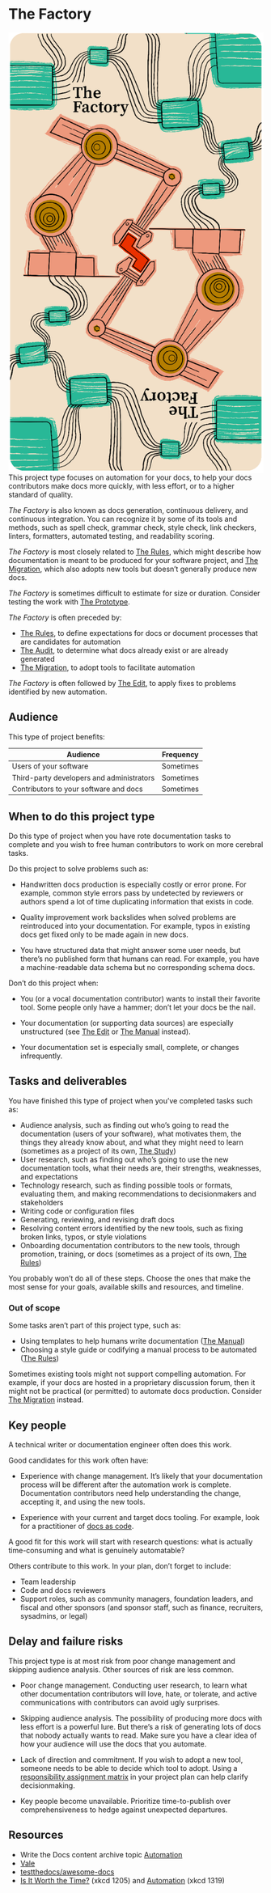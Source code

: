# The Factory

<img style="float: right; width: 200; margin-left: 50" src="images/the_factory.png" 
alt="The Factory: robot arms holding a red angled block against a backdrop of abstract circuitry in green and black">

This project type focuses on automation for your docs, to help your docs contributors make docs more quickly, with less effort, or to a higher standard of quality.

_The Factory_ is also known as docs generation, continuous delivery, and continuous integration.
You can recognize it by some of its tools and methods, such as spell check, grammar check, style check, link checkers, linters, formatters, automated testing, and readability scoring.

_The Factory_ is most closely related to [The Rules](./rules.md), which might describe how documentation is meant to be produced for your software project, and [The Migration](./migration.md), which also adopts new tools but doesn’t generally produce new docs.

_The Factory_ is sometimes difficult to estimate for size or duration.
Consider testing the work with [The Prototype](./prototype.md).

_The Factory_ is often preceded by:

- [The Rules](./rules.md), to define expectations for docs or document processes that are candidates for automation
- [The Audit](./audit.md), to determine what docs already exist or are already generated
- [The Migration](./migration.md), to adopt tools to facilitate automation

_The Factory_ is often followed by [The Edit](./edit.md), to apply fixes to problems identified by new automation.

## Audience

This type of project benefits:

<table>
  <thead>
    <tr>
      <th>Audience</th>
      <th>Frequency</th>
    </tr>
  </thead>
  <tbody>
    <tr>
      <td>Users of your software</td>
      <td>Sometimes</td>
    </tr>
    <tr>
      <td>Third-party developers and administrators</td>
      <td>Sometimes</td>
    </tr>
    <tr>
      <td>Contributors to your software and docs</td>
      <td>Sometimes</td>
    </tr>
  </tbody>
</table>

## When to do this project type

Do this type of project when you have rote documentation tasks to complete and you wish to free human contributors to work on more cerebral tasks.

Do this project to solve problems such as:

- Handwritten docs production is especially costly or error prone.
  For example, common style errors pass by undetected by reviewers or authors spend a lot of time duplicating information that exists in code.

- Quality improvement work backslides when solved problems are reintroduced into your documentation.
  For example, typos in existing docs get fixed only to be made again in new docs.

- You have structured data that might answer some user needs, but there’s no published form that humans can read.
  For example, you have a machine-readable data schema but no corresponding schema docs.

Don’t do this project when:

- You (or a vocal documentation contributor) wants to install their favorite tool.
  Some people only have a hammer; don’t let your docs be the nail.

- Your documentation (or supporting data sources) are especially unstructured (see [The Edit](./edit.md) or [The Manual](./manual.md) instead).

- Your documentation set is especially small, complete, or changes infrequently.

## Tasks and deliverables

You have finished this type of project when you’ve completed tasks such as:

- Audience analysis, such as finding out who’s going to read the documentation (users of your software), what motivates them, the things they already know about, and what they might need to learn (sometimes as a project of its own, [The Study](./study.md))
- User research, such as finding out who’s going to use the new documentation tools, what their needs are, their strengths, weaknesses, and expectations
- Technology research, such as finding possible tools or formats, evaluating them, and making recommendations to decisionmakers and stakeholders
- Writing code or configuration files
- Generating, reviewing, and revising draft docs
- Resolving content errors identified by the new tools, such as fixing broken links, typos, or style violations
- Onboarding documentation contributors to the new tools, through promotion, training, or docs (sometimes as a project of its own, [The Rules](./rules.md))

You probably won’t do all of these steps.
Choose the ones that make the most sense for your goals, available skills and resources, and timeline.

### Out of scope

Some tasks aren’t part of this project type, such as:

- Using templates to help humans write documentation ([The Manual](./manual.md))
- Choosing a style guide or codifying a manual process to be automated ([The Rules](./rules.md))

Sometimes existing tools might not support compelling automation.
For example, if your docs are hosted in a proprietary discussion forum, then it might not be practical (or permitted) to automate docs production.
Consider [The Migration](./migration.md) instead.

## Key people

A technical writer or documentation engineer often does this work.

Good candidates for this work often have:

- Experience with change management.
  It’s likely that your documentation process will be different after the automation work is complete.
  Documentation contributors need help understanding the change, accepting it, and using the new tools.

- Experience with your current and target docs tooling.
  For example, look for a practitioner of [docs as code](https://www.writethedocs.org/guide/docs-as-code/).

A good fit for this work will start with research questions: what is actually time-consuming and what is genuinely automatable?

Others contribute to this work.
In your plan, don’t forget to include:

- Team leadership
- Code and docs reviewers
- Support roles, such as community managers, foundation leaders, and fiscal and other sponsors (and sponsor staff, such as finance, recruiters, sysadmins, or legal)

## Delay and failure risks

This project type is at most risk from poor change management and skipping audience analysis.
Other sources of risk are less common.

- Poor change management.
  Conducting user research, to learn what other documentation contributors will love, hate, or tolerate, and active communications with contributors can avoid ugly surprises.

- Skipping audience analysis.
  The possibility of producing more docs with less effort is a powerful lure.
  But there’s a risk of generating lots of docs that nobody actually wants to read.
  Make sure you have a clear idea of how your audience will use the docs that you automate.

- Lack of direction and commitment.
  If you wish to adopt a new tool, someone needs to be able to decide which tool to adopt.
  Using a [responsibility assignment matrix](https://en.wikipedia.org/wiki/Responsibility_assignment_matrix) in your project plan can help clarify decisionmaking.

- Key people become unavailable.
  Prioritize time-to-publish over comprehensiveness to hedge against unexpected departures.

## Resources

- Write the Docs content archive topic [Automation](https://www.writethedocs.org/topics/#automation)
- [Vale](https://vale.sh/)
- [testthedocs/awesome-docs](https://testthedocs.github.io/awesome-docs/)
- [Is It Worth the Time?](https://xkcd.com/1205/) (xkcd 1205) and [Automation](https://xkcd.com/1319/) (xkcd 1319)
